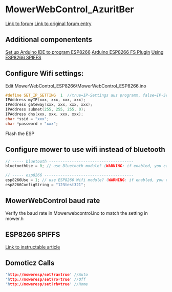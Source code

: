 # MowerWebControl_AzuritBer
 
[Link to forum](https://forum.ardumower.de/threads/ardumower-webinterface.23825)
[Link to original forum entry](https://forum.ardumower.de/threads/ardumower-webinterface.23360/)

## Additional componentents
[Set up Arduino IDE to program ESP8266](https://www.instructables.com/id/Setting-Up-the-Arduino-IDE-to-Program-the-ESP8266-/)
[Arduino ESP8266 FS Plugin](https://github.com/esp8266/arduino-esp8266fs-plugin/releases)
[Using ESP8266 SPIFFS](https://www.instructables.com/Using-ESP8266-SPIFFS)

## Configure Wifi settings:

Edit MowerWebControl_ESP8266\MowerWebControl_ESP8266.ino

```C++
#define SET_IP_SETTING  1  //true=IP-Settings aus programm, false=IP-Settings von Mower
IPAddress myIP(xxx, xxx, xxx, xxx);
IPAddress gateway(xxx, xxx, xxx, xxx);
IPAddress subnet(255, 255, 255, 0);
IPAddress dns(xxx, xxx, xxx, xxx);
char *ssid = "xxx";
char *password = "xxx";
```

Flash the ESP

## Configure mower to use wifi instead of bluetooth
```C++
// ----- bluetooth -------------------------------------
bluetoothUse = 0; // use Bluetooth module? (WARNING: if enabled, you cannot use ESP8266)

// ----- esp8266 ---------------------------------------
esp8266Use = 1; // use ESP8266 Wifi module? (WARNING: if enabled, you cannot use Bluetooth)
esp8266ConfigString = "123test321";
```

## MowerWebControl baud rate
Verify the baud rate in Mowerwebcontrol.ino to match the setting in mower.h

## ESP8266 SPIFFS
[Link to instructable article](https://www.instructables.com/Using-ESP8266-SPIFFS/)

## Domoticz Calls
```C++
'http://moweresp/set?ra=true' //Auto
'http://moweresp/set?ro=true' //Off
'http://moweresp/set?rh=true' //Home
```


